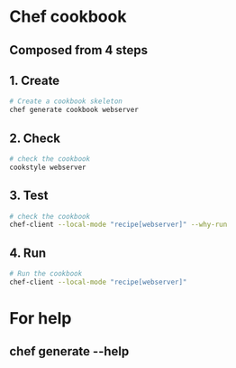 # Chef cookbook

## Composed from 4 steps

## 1. Create

```bash
# Create a cookbook skeleton
chef generate cookbook webserver
```

## 2. Check

```bash
# check the cookbook
cookstyle webserver
```

## 3. Test

```bash
# check the cookbook
chef-client --local-mode "recipe[webserver]" --why-run
```

## 4. Run

```bash
# Run the cookbook
chef-client --local-mode "recipe[webserver]"
```

# For help

## chef generate --help
